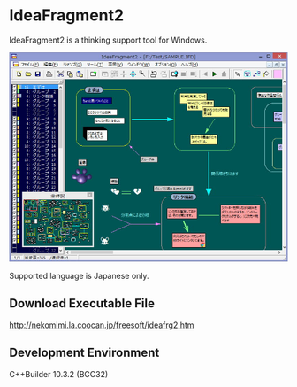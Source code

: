 # IdeaFragment2

IdeaFragment2 is a thinking support tool for Windows.  

![Screenshot](screenshot.png)

Supported language is Japanese only.  

## Download Executable File
http://nekomimi.la.coocan.jp/freesoft/ideafrg2.htm  

## Development Environment
C++Builder 10.3.2 (BCC32)
